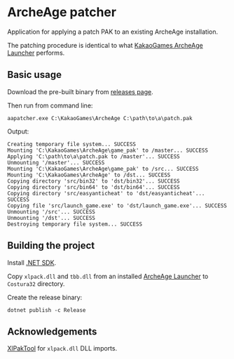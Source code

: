 # ArcheAge patcher

Application for applying a patch PAK to an existing ArcheAge installation.

The patching procedure is identical to what [KakaoGames ArcheAge Launcher](https://archeage.playkakaogames.com/download) performs.

## Basic usage

Download the pre-built binary from [releases page](https://github.com/Ingramz/aapatcher/releases).

Then run from command line:
```
aapatcher.exe C:\KakaoGames\ArcheAge C:\path\to\a\patch.pak
```

Output:
```
Creating temporary file system... SUCCESS
Mounting 'C:\KakaoGames\ArcheAge\game_pak' to /master... SUCCESS
Applying 'C:\path\to\a\patch.pak to /master'... SUCCESS
Unmounting '/master'... SUCCESS
Mounting 'C:\KakaoGames\ArcheAge\game_pak' to /src... SUCCESS
Mounting 'C:\KakaoGames\ArcheAge' to /dst... SUCCESS
Copying directory 'src/bin32' to 'dst/bin32'... SUCCESS
Copying directory 'src/bin64' to 'dst/bin64'... SUCCESS
Copying directory 'src/easyanticheat' to 'dst/easyanticheat'... SUCCESS
Copying file 'src/launch_game.exe' to 'dst/launch_game.exe'... SUCCESS
Unmounting '/src'... SUCCESS
Unmounting '/dst'... SUCCESS
Destroying temporary file system... SUCCESS
```

## Building the project

Install [.NET SDK](https://dotnet.microsoft.com/en-us/download).

Copy `xlpack.dll` and `tbb.dll` from an installed [ArcheAge Launcher](https://archeage.playkakaogames.com/download) to `Costura32` directory.

Create the release binary:
```
dotnet publish -c Release
```

## Acknowledgements

[XlPakTool](https://github.com/nikes/XlPakTool) for `xlpack.dll` DLL imports.
